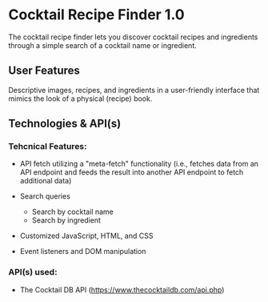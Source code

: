 # Cocktail Recipe Finder 1.0

The cocktail recipe finder lets you discover cocktail recipes and ingredients through a simple search of a cocktail name or ingredient.

## User Features

Descriptive images, recipes, and ingredients in a user-friendly interface that mimics the look of a physical (recipe) book.

## Technologies & API(s)

### Tehcnical Features:

- API fetch utilizing a "meta-fetch" functionality (i.e., fetches data from an API endpoint and feeds the result into another API endpoint to fetch additional data)

- Search queries
  - Search by cocktail name
  - Search by ingredient
- Customized JavaScript, HTML, and CSS
- Event listeners and DOM manipulation

### API(s) used:

- The Cocktail DB API (https://www.thecocktaildb.com/api.php)
